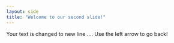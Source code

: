 ```yaml
---
layout: side
title: "Welcome to our second slide!"
---
```

Your text is changed to new line ....
Use the left arrow to go back!
